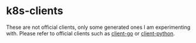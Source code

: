 # k8s-clients

These are not official clients, only some generated ones I am experimenting with. Please refer to official clients such as [client-go](https://github.com/kubernetes/client-go) or [client-python](https://github.com/kubernetes-incubator/client-python).

